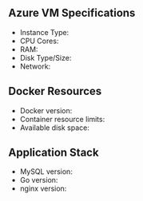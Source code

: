 ## Azure VM Specifications
- Instance Type:
- CPU Cores:
- RAM:
- Disk Type/Size:
- Network:

## Docker Resources
- Docker version:
- Container resource limits:
- Available disk space:

## Application Stack
- MySQL version:
- Go version:
- nginx version:
